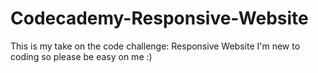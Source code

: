 # Codecademy-Responsive-Website
This is my take on the code challenge: Responsive Website
I'm new to coding so please be easy on me :)
